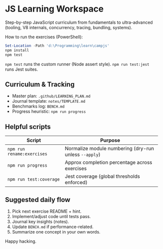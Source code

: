 # JS Learning Workspace

Step-by-step JavaScript curriculum from fundamentals to ultra-advanced (tooling, V8 internals, concurrency, tracing, bundling, systems).

How to run the exercises (PowerShell):

```powershell
Set-Location -Path 'd:\Programming\learn\campjs'
npm install
npm test
```

`npm test` runs the custom runner (Node assert style). `npm run test:jest` runs Jest suites.

## Curriculum & Tracking

- Master plan: `.github/LEARNING_PLAN.md`
- Journal template: `notes/TEMPLATE.md`
- Benchmarks log: `BENCH.md`
- Progress heuristic: `npm run progress`

## Helpful scripts

| Script | Purpose |
|--------|---------|
| `npm run rename:exercises` | Normalize module numbering (dry-run unless `--apply`) |
| `npm run progress` | Approx completion percentage across exercises |
| `npm run test:coverage` | Jest coverage (global thresholds enforced) |

## Suggested daily flow

1. Pick next exercise README + hint.
2. Implement/adjust code until tests pass.
3. Journal key insights (notes).
4. Update `BENCH.md` if performance-related.
5. Summarize one concept in your own words.

Happy hacking.
